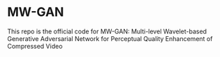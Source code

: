 # MW-GAN
This repo is the official code for MW-GAN: Multi-level Wavelet-based Generative Adversarial Network for Perceptual Quality Enhancement of Compressed Video
